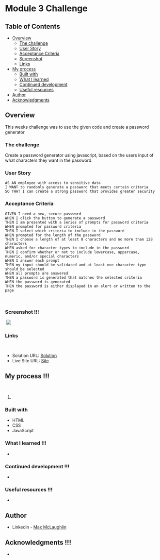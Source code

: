 # Module 3 Challenge

## Table of Contents

- [Overview](#overview)
  - [The challenge](#the-challenge)
  - [User Story](#user-story)
  - [Acceptance Criteria](#acceptance-criteria)
  - [Screenshot](#screenshot)
  - [Links](#links)
- [My process](#my-process)
  - [Built with](#built-with)
  - [What I learned](#what-i-learned)
  - [Continued development](#continued-development)
  - [Useful resources](#useful-resources)
- [Author](#author)
- [Acknowledgments](#acknowledgments)
  ​

## Overview

This weeks challenge was to use the given code and create a password generator
​

### The challenge

​Create a password generator using javascript, based on the users input of what characters they want in the password.

### User Story

```
AS AN employee with access to sensitive data
I WANT to randomly generate a password that meets certain criteria
SO THAT I can create a strong password that provides greater security
```

### Acceptance Criteria

```
GIVEN I need a new, secure password
WHEN I click the button to generate a password
THEN I am presented with a series of prompts for password criteria
WHEN prompted for password criteria
THEN I select which criteria to include in the password
WHEN prompted for the length of the password
THEN I choose a length of at least 8 characters and no more than 128 characters
WHEN asked for character types to include in the password
THEN I confirm whether or not to include lowercase, uppercase, numeric, and/or special characters
WHEN I answer each prompt
THEN my input should be validated and at least one character type should be selected
WHEN all prompts are answered
THEN a password is generated that matches the selected criteria
WHEN the password is generated
THEN the password is either displayed in an alert or written to the page
```

​

### Screenshot !!!

​
![](./assets/Portfolio-Screenshot.png)

### Links

​

- Solution URL: [Solution](https://github.com/lafflin/03-Javascript-Password-Generator)
- Live Site URL: [Site](https://lafflin.github.io/03-Javascript-Password-Generator/)
  ​

## My process !!!

​

1.

### Built with

- HTML
- CSS
- JavaScript

### What I learned !!!

-

### Continued development !!!

-

### Useful resources !!!

-

## Author

- Linkedin - [Max McLaughlin](https://www.linkedin.com/in/max-mcla/)

## Acknowledgments !!!

-
